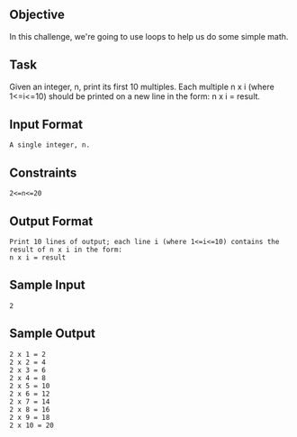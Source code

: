 ## Objective 
In this challenge, we're going to use loops to help us do some simple math.

## Task 
Given an integer, n, print its first 10 multiples. Each multiple n x i (where 1<=i<=10) should be printed on a new line in the form: n x i = result.

## Input Format
```
A single integer, n.
```

## Constraints
```
2<=n<=20
```

## Output Format
```
Print 10 lines of output; each line i (where 1<=i<=10) contains the result of n x i in the form: 
n x i = result
```

## Sample Input
```
2
```

## Sample Output
```
2 x 1 = 2
2 x 2 = 4
2 x 3 = 6
2 x 4 = 8
2 x 5 = 10
2 x 6 = 12
2 x 7 = 14
2 x 8 = 16
2 x 9 = 18
2 x 10 = 20
```